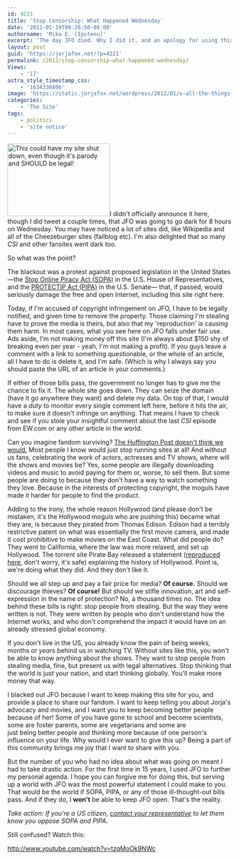 ```yaml
---
id: 4221
title: 'Stop Censorship: What Happened Wednesday'
date: '2012-01-19T09:28:50-08:00'
authorname: 'Mika E. (Ipstenu)'
excerpt: 'The day JFO died. Why I did it, and an apology for using this site to further my personal agenda.'
layout: post
guid: 'https://jorjafox.net/?p=4221'
permalink: /2012/stop-censorship-what-happened-wednesday/
Views:
    - '17'
astra_style_timestamp_css:
    - '1634338806'
image: 'https://static.jorjafox.net/wordpress/2012/01/x-all-the-things-template.jpg'
categories:
    - 'The Site'
tags:
    - politics
    - 'site notice'
---
```


<a href="//static.jorjafox.net/wordpress/2012/01/x-all-the-things-template.jpg"><img class="alignleft size-medium wp-image-4222" title="Blackout All The Sites" src="//static.jorjafox.net/wordpress/2012/01/x-all-the-things-template-230x163.jpg" alt="This could have my site shut down, even though it's parody and SHOULD be legal!" width="230" height="163" /></a>I didn't officially announce it here, though I did tweet a couple times, that JFO was going to go dark for 8 hours on Wednesday. You may have noticed a lot of sites did, like Wikipedia and all of the Cheezeburger sites (failblog etc). I'm also delighted that so many _CSI_ and other fansites went dark too.

So what was the point?

The blackout was a protest against proposed legislation in the United States —the <a href="http://en.wikipedia.org/wiki/Stop_Online_Piracy_Act">Stop Online Piracy Act (SOPA)</a> in the U.S. House of Representatives, and the <a href="http://en.wikipedia.org/wiki/PROTECT_IP_Act">PROTECTIP Act (PIPA)</a> in the U.S. Senate— that, if passed, would seriously damage the free and open Internet, including this site right here.

Today, if I'm accused of copyright infringement on JFO, I have to be legally notified, and given time to remove the property. Those claiming I'm stealing have to prove the media is theirs, but also that my 'reproduction' is causing them harm. In most cases, what you see here on JFO falls under fair use. Ads aside, I'm not making money off this site (I'm always about $150 shy of breaking even per year - yeah, I'm not making a profit). If you guys leave a comment with a link to something questionable, or the whole of an article, all I have to do is delete it, and I'm safe. (Which is why I always say you should paste the URL of an article in your comments.)

If either of those bills pass, the government no longer has to give me the chance to fix it. The whole site goes down. They can seize the domain (have it go anywhere they want) and delete my data. On top of that, I would have a _duty_ to monitor every single comment left here, before it hits the air, to make sure it doesn't infringe on anything. That means I have to check and see if you stole your insightful comment about the last _CSI_ episode from EW.com or any other article in the world.

Can you imagine fandom surviving? <a href="http://www.huffingtonpost.co.uk/selina-wilken/sopa-fan-communities-globalised-fandom_b_1212630.html">The Huffington Post doesn't think we would.</a> Most people I know would just stop running sites at all! And without us fans, celebrating the work of actors, actresses and TV shows, where will the shows and movies be? Yes, some people are illegally downloading videos and music to avoid paying for them or, worse, to sell them. But some people are doing to because they don't have a way to watch something they love. Because in the interests of protecting copyright, the moguls have made it harder for people to find the product.

Adding to the irony, the whole reason Hollywood (and please don't be mistaken, it's the Hollywood moguls who are pushing this) became what they are, is because they pirated from Thomas Edison. Edison had a terribly restrictive patent on what was essentially the first movie camera, and made it cost prohibitive to make movies on the East Coast. What did people do? They went to California, where the law was more relaxed, and set up Hollywood. The torrent site Pirate Bay released a statement (<a href="http://torrentfreak.com/the-pirate-bay-slams-pipa-and-sopa-120118/">reproduced here</a>, don't worry, it's safe) explaining the history of Hollywood. Point is, we're doing what they did. And they don't like it.

Should we all step up and pay a fair price for media? **Of course.** Should we discourage thieves? **Of course!** But should we stifle innovation, art and self-expression in the name of protection? No, a thousand times no. The idea behind these bills is right: stop people from stealing. But the way they were written is not. They were written by people who don't understand how the Internet works, and who don't comprehend the impact it would have on an already stressed global economy.

If you don't live in the US, you already know the pain of being weeks, months or _years_ behind us in watching TV. Without sites like this, you won't be able to know anything about the shows. They want to stop people from stealing media, fine, but present us with legal alternatives. Stop thinking that the world is just your nation, and start thinking globally. You'll make more money that way.

I blacked out JFO because I want to keep making this site for you, and provide a place to share our fandom. I want to keep telling you about Jorja's advocacy and movies, and I want you to keep becoming better people because of her! Some of you have gone to school and become scientists, some are foster parents, some are vegetarians and some are just being better people and thinking more because of one person's influence on your life. Why would I ever want to give this up? Being a part of this community brings me joy that I want to share with you.

But the number of you who had no idea about what was going on meant I had to take drastic action. For the first time in 15 years, I used JFO to further my personal agenda. I hope you can forgive me for doing this, but serving up a world with JFO was the most powerful statement I could make to you. That would be the world if SOPA, PIPA, or any of those ill-thought-out bills pass. And if they do, I **won't** be able to keep JFO open. That's the reality.

_Take action: If you’re a US citizen, <a href="https://action.eff.org/o/9042/p/dia/action/public/?action_KEY=8336">contact your representative</a> to let them know you oppose SOPA and PIPA._

Still confused? Watch this:

http://www.youtube.com/watch?v=tzqMoOk9NWc
